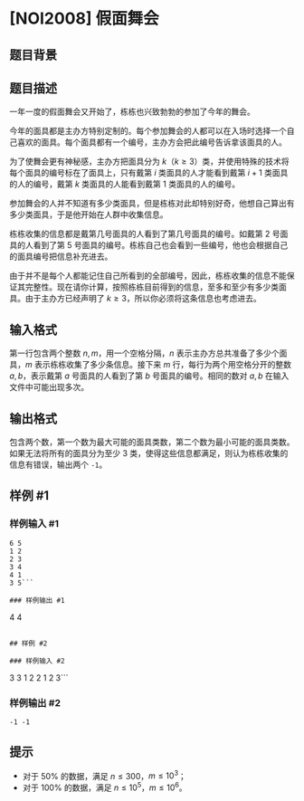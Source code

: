 # [NOI2008] 假面舞会

## 题目背景



## 题目描述

一年一度的假面舞会又开始了，栋栋也兴致勃勃的参加了今年的舞会。

今年的面具都是主办方特别定制的。每个参加舞会的人都可以在入场时选择一个自己喜欢的面具。每个面具都有一个编号，主办方会把此编号告诉拿该面具的人。

为了使舞会更有神秘感，主办方把面具分为 $k$（$k\geq 3$）类，并使用特殊的技术将每个面具的编号标在了面具上，只有戴第 $i$ 类面具的人才能看到戴第 $i+1$  类面具的人的编号，戴第 $k$ 类面具的人能看到戴第 $1$ 类面具的人的编号。

参加舞会的人并不知道有多少类面具，但是栋栋对此却特别好奇，他想自己算出有多少类面具，于是他开始在人群中收集信息。

栋栋收集的信息都是戴第几号面具的人看到了第几号面具的编号。如戴第 $2$ 号面具的人看到了第 $5$ 号面具的编号。栋栋自己也会看到一些编号，他也会根据自己的面具编号把信息补充进去。

由于并不是每个人都能记住自己所看到的全部编号，因此，栋栋收集的信息不能保证其完整性。现在请你计算，按照栋栋目前得到的信息，至多和至少有多少类面具。由于主办方已经声明了 $k\geq 3$，所以你必须将这条信息也考虑进去。


## 输入格式

第一行包含两个整数 $n, m$，用一个空格分隔，$n$ 表示主办方总共准备了多少个面具，$m$ 表示栋栋收集了多少条信息。接下来 $m$ 行，每行为两个用空格分开的整数 $a, b$，表示戴第 $a$ 号面具的人看到了第 $b$ 号面具的编号。相同的数对 $a, b$ 在输入文件中可能出现多次。


## 输出格式

包含两个数，第一个数为最大可能的面具类数，第二个数为最小可能的面具类数。如果无法将所有的面具分为至少 $3$ 类，使得这些信息都满足，则认为栋栋收集的信息有错误，输出两个 `-1`。


## 样例 #1

### 样例输入 #1
```
6 5
1 2
2 3
3 4
4 1
3 5```

### 样例输出 #1

```
4 4
```

## 样例 #2

### 样例输入 #2
```
3 3
1 2
2 1
2 3```

### 样例输出 #2

```
-1 -1
```

## 提示

- 对于 $50\%$ 的数据，满足 $n \leq 300$，$m \leq 10^3$；
- 对于 $100\%$ 的数据，满足 $n \leq 10^5$，$m \leq 10^6$。

